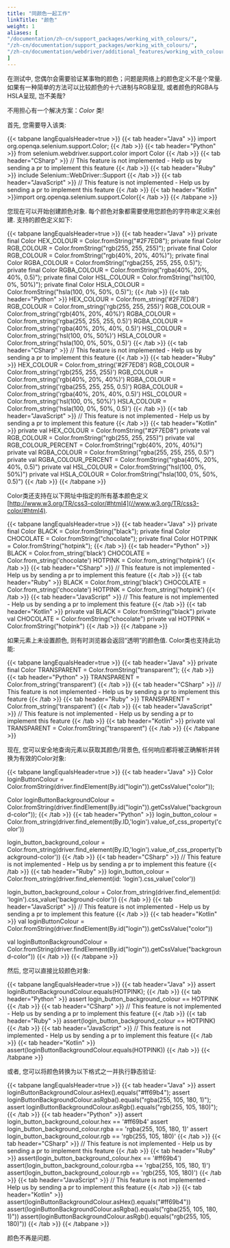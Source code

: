 ```yaml
---
title: "同颜色一起工作"
linkTitle: "颜色"
weight: 1
aliases: [
"/documentation/zh-cn/support_packages/working_with_colours/",
"/zh-cn/documentation/support_packages/working_with_colours/",
"/zh-cn/documentation/webdriver/additional_features/working_with_colours/",
]
---
```

 
在测试中, 您偶尔会需要验证某事物的颜色；问题是网络上的颜色定义不是个常量.
如果有一种简单的方法可以比较颜色的十六进制与RGB呈现, 或者颜色的RGBA与HSLA呈现, 岂不美哉?

不用担心有一个解决方案：_Color_ 类!

首先, 您需要导入该类:

{{< tabpane langEqualsHeader=true >}}
  {{< tab header="Java" >}}
import org.openqa.selenium.support.Color;
  {{< /tab >}}
  {{< tab header="Python" >}}
from selenium.webdriver.support.color import Color
  {{< /tab >}}
  {{< tab header="CSharp" >}}
// This feature is not implemented - Help us by sending a pr to implement this feature
  {{< /tab >}}
  {{< tab header="Ruby" >}}
include Selenium::WebDriver::Support
  {{< /tab >}}
  {{< tab header="JavaScript" >}}
// This feature is not implemented - Help us by sending a pr to implement this feature
  {{< /tab >}}
  {{< tab header="Kotlin" >}}import org.openqa.selenium.support.Color{{< /tab >}}
{{< /tabpane >}}

您现在可以开始创建颜色对象. 每个颜色对象都需要使用您颜色的字符串定义来创建. 支持的颜色定义如下:

{{< tabpane langEqualsHeader=true >}}
  {{< tab header="Java" >}}
private final Color HEX_COLOUR = Color.fromString("#2F7ED8");
private final Color RGB_COLOUR = Color.fromString("rgb(255, 255, 255)");
private final Color RGB_COLOUR = Color.fromString("rgb(40%, 20%, 40%)");
private final Color RGBA_COLOUR = Color.fromString("rgba(255, 255, 255, 0.5)");
private final Color RGBA_COLOUR = Color.fromString("rgba(40%, 20%, 40%, 0.5)");
private final Color HSL_COLOUR = Color.fromString("hsl(100, 0%, 50%)");
private final Color HSLA_COLOUR = Color.fromString("hsla(100, 0%, 50%, 0.5)");
  {{< /tab >}}
  {{< tab header="Python" >}}
HEX_COLOUR = Color.from_string('#2F7ED8')
RGB_COLOUR = Color.from_string('rgb(255, 255, 255)')
RGB_COLOUR = Color.from_string('rgb(40%, 20%, 40%)')
RGBA_COLOUR = Color.from_string('rgba(255, 255, 255, 0.5)')
RGBA_COLOUR = Color.from_string('rgba(40%, 20%, 40%, 0.5)')
HSL_COLOUR = Color.from_string('hsl(100, 0%, 50%)')
HSLA_COLOUR = Color.from_string('hsla(100, 0%, 50%, 0.5)')
  {{< /tab >}}
  {{< tab header="CSharp" >}}
// This feature is not implemented - Help us by sending a pr to implement this feature
  {{< /tab >}}
  {{< tab header="Ruby" >}}
HEX_COLOUR = Color.from_string('#2F7ED8')
RGB_COLOUR = Color.from_string('rgb(255, 255, 255)')
RGB_COLOUR = Color.from_string('rgb(40%, 20%, 40%)')
RGBA_COLOUR = Color.from_string('rgba(255, 255, 255, 0.5)')
RGBA_COLOUR = Color.from_string('rgba(40%, 20%, 40%, 0.5)')
HSL_COLOUR = Color.from_string('hsl(100, 0%, 50%)')
HSLA_COLOUR = Color.from_string('hsla(100, 0%, 50%, 0.5)')
  {{< /tab >}}
  {{< tab header="JavaScript" >}}
// This feature is not implemented - Help us by sending a pr to implement this feature
  {{< /tab >}}
  {{< tab header="Kotlin" >}}
private val HEX_COLOUR = Color.fromString("#2F7ED8")
private val RGB_COLOUR = Color.fromString("rgb(255, 255, 255)")
private val RGB_COLOUR_PERCENT = Color.fromString("rgb(40%, 20%, 40%)")
private val RGBA_COLOUR = Color.fromString("rgba(255, 255, 255, 0.5)")
private val RGBA_COLOUR_PERCENT = Color.fromString("rgba(40%, 20%, 40%, 0.5)")
private val HSL_COLOUR = Color.fromString("hsl(100, 0%, 50%)")
private val HSLA_COLOUR = Color.fromString("hsla(100, 0%, 50%, 0.5)")
  {{< /tab >}}
{{< /tabpane >}}

Color类还支持在以下网址中指定的所有基本颜色定义
[http://www.w3.org/TR/css3-color/#html4](//www.w3.org/TR/css3-color/#html4).

{{< tabpane langEqualsHeader=true >}}
  {{< tab header="Java" >}}
private final Color BLACK = Color.fromString("black");
private final Color CHOCOLATE = Color.fromString("chocolate");
private final Color HOTPINK = Color.fromString("hotpink");
  {{< /tab >}}
  {{< tab header="Python" >}}
BLACK = Color.from_string('black')
CHOCOLATE = Color.from_string('chocolate')
HOTPINK = Color.from_string('hotpink')
  {{< /tab >}}
  {{< tab header="CSharp" >}}
// This feature is not implemented - Help us by sending a pr to implement this feature
  {{< /tab >}}
  {{< tab header="Ruby" >}}
BLACK = Color.from_string('black')
CHOCOLATE = Color.from_string('chocolate')
HOTPINK = Color.from_string('hotpink')
  {{< /tab >}}
  {{< tab header="JavaScript" >}}
// This feature is not implemented - Help us by sending a pr to implement this feature
  {{< /tab >}}
  {{< tab header="Kotlin" >}}
private val BLACK = Color.fromString("black")
private val CHOCOLATE = Color.fromString("chocolate")
private val HOTPINK = Color.fromString("hotpink")
  {{< /tab >}}
{{< /tabpane >}}

如果元素上未设置颜色, 则有时浏览器会返回“透明”的颜色值. Color类也支持此功能:

{{< tabpane langEqualsHeader=true >}}
  {{< tab header="Java" >}}
private final Color TRANSPARENT = Color.fromString("transparent");
  {{< /tab >}}
  {{< tab header="Python" >}}
TRANSPARENT = Color.from_string('transparent')
  {{< /tab >}}
  {{< tab header="CSharp" >}}
// This feature is not implemented - Help us by sending a pr to implement this feature
  {{< /tab >}}
  {{< tab header="Ruby" >}}
TRANSPARENT = Color.from_string('transparent')
  {{< /tab >}}
  {{< tab header="JavaScript" >}}
// This feature is not implemented - Help us by sending a pr to implement this feature
  {{< /tab >}}
  {{< tab header="Kotlin" >}}
private val TRANSPARENT = Color.fromString("transparent")
  {{< /tab >}}
{{< /tabpane >}}

现在, 您可以安全地查询元素以获取其颜色/背景色, 任何响应都将被正确解析并转换为有效的Color对象:

{{< tabpane langEqualsHeader=true >}}
  {{< tab header="Java" >}}
Color loginButtonColour = Color.fromString(driver.findElement(By.id("login")).getCssValue("color"));

Color loginButtonBackgroundColour = Color.fromString(driver.findElement(By.id("login")).getCssValue("background-color"));
  {{< /tab >}}
  {{< tab header="Python" >}}
login_button_colour = Color.from_string(driver.find_element(By.ID,'login').value_of_css_property('color'))

login_button_background_colour = Color.from_string(driver.find_element(By.ID,'login').value_of_css_property('background-color'))
  {{< /tab >}}
  {{< tab header="CSharp" >}}
// This feature is not implemented - Help us by sending a pr to implement this feature
  {{< /tab >}}
  {{< tab header="Ruby" >}}
login_button_colour = Color.from_string(driver.find_element(id: 'login').css_value('color'))

login_button_background_colour = Color.from_string(driver.find_element(id: 'login').css_value('background-color'))
  {{< /tab >}}
  {{< tab header="JavaScript" >}}
// This feature is not implemented - Help us by sending a pr to implement this feature
  {{< /tab >}}
  {{< tab header="Kotlin" >}}
val loginButtonColour = Color.fromString(driver.findElement(By.id("login")).getCssValue("color"))

val loginButtonBackgroundColour = Color.fromString(driver.findElement(By.id("login")).getCssValue("background-color"))
  {{< /tab >}}
{{< /tabpane >}}

然后, 您可以直接比较颜色对象:


{{< tabpane langEqualsHeader=true >}}
  {{< tab header="Java" >}}
assert loginButtonBackgroundColour.equals(HOTPINK);
  {{< /tab >}}
  {{< tab header="Python" >}}
assert login_button_background_colour == HOTPINK
  {{< /tab >}}
  {{< tab header="CSharp" >}}
// This feature is not implemented - Help us by sending a pr to implement this feature
  {{< /tab >}}
  {{< tab header="Ruby" >}}
assert(login_button_background_colour == HOTPINK)
  {{< /tab >}}
  {{< tab header="JavaScript" >}}
// This feature is not implemented - Help us by sending a pr to implement this feature
  {{< /tab >}}
  {{< tab header="Kotlin" >}}
assert(loginButtonBackgroundColour.equals(HOTPINK))
  {{< /tab >}}
{{< /tabpane >}}

或者, 您可以将颜色转换为以下格式之一并执行静态验证:

{{< tabpane langEqualsHeader=true >}}
  {{< tab header="Java" >}}
assert loginButtonBackgroundColour.asHex().equals("#ff69b4");
assert loginButtonBackgroundColour.asRgba().equals("rgba(255, 105, 180, 1)");
assert loginButtonBackgroundColour.asRgb().equals("rgb(255, 105, 180)");
  {{< /tab >}}
  {{< tab header="Python" >}}
assert login_button_background_colour.hex == '#ff69b4'
assert login_button_background_colour.rgba == 'rgba(255, 105, 180, 1)'
assert login_button_background_colour.rgb == 'rgb(255, 105, 180)'
  {{< /tab >}}
  {{< tab header="CSharp" >}}
// This feature is not implemented - Help us by sending a pr to implement this feature
  {{< /tab >}}
  {{< tab header="Ruby" >}}
assert(login_button_background_colour.hex == '#ff69b4')
assert(login_button_background_colour.rgba == 'rgba(255, 105, 180, 1)')
assert(login_button_background_colour.rgb == 'rgb(255, 105, 180)')
  {{< /tab >}}
  {{< tab header="JavaScript" >}}
// This feature is not implemented - Help us by sending a pr to implement this feature
  {{< /tab >}}
  {{< tab header="Kotlin" >}}
assert(loginButtonBackgroundColour.asHex().equals("#ff69b4"))
assert(loginButtonBackgroundColour.asRgba().equals("rgba(255, 105, 180, 1)"))
assert(loginButtonBackgroundColour.asRgb().equals("rgb(255, 105, 180)"))
  {{< /tab >}}
{{< /tabpane >}}

颜色不再是问题.

